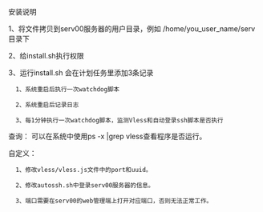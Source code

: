 安装说明


1、将文件拷贝到serv00服务器的用户目录，例如 /home/you_user_name/serv 目录下

2、给install.sh执行权限

3、运行install.sh 会在计划任务里添加3条记录

      1、系统重启后执行一次watchdog脚本
      
      2、系统重启后记录日志
      
      3、每1分钟执行一次watchdog脚本，监测Vless和自动登录ssh脚本是否执行
      

查询：
   可以在系统中使用ps -x |grep vless查看程序是否运行。

自定义：

      1、修改vless/vless.js文件中的port和uuid。
      
      2、修改autossh.sh中登录serv00服务器的信息。

      3、端口需要在serv00的web管理端上打开对应端口，否则无法正常工作。
